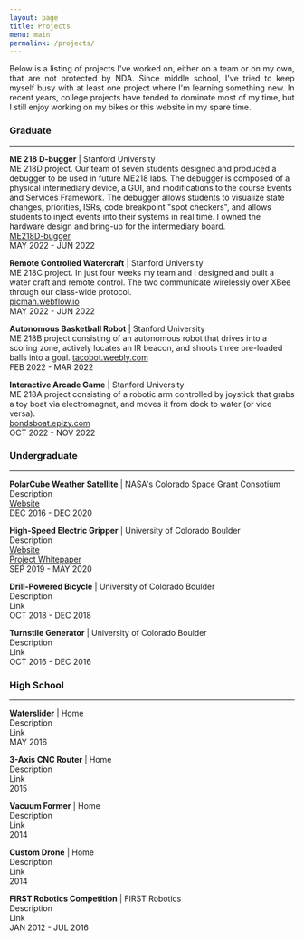 ```yaml
---
layout: page
title: Projects
menu: main
permalink: /projects/
---
```


<p style="text-align: justify">
Below is a listing of projects I've worked on, either on a team or on my own, that are not protected by NDA. Since middle school, I've tried to keep myself busy with at least one project where I'm learning something new. In recent years, college projects have tended to dominate most of my time, but I still enjoy working on my bikes or this website in my spare time.
</p>

### **Graduate**
___
**ME 218 D-bugger** | Stanford University  
ME 218D project. Our team of seven students designed and produced a debugger to be used in future ME218 labs. The debugger is composed of a physical intermediary device, a GUI, and modifications to the course Events and Services Framework. The debugger allows students to visualize state changes, priorities, ISRs, code breakpoint "spot checkers", and allows students to inject events into their systems in real time. I owned the hardware design and bring-up for the intermediary board.   
[ME218D-bugger](https://github.com/joaquin-castillo/ME218D-bugger)    
MAY 2022 - JUN 2022

**Remote Controlled Watercraft** | Stanford University  
ME 218C project. In just four weeks my team and I designed and built a water craft and remote control. The two communicate wirelessly over XBee through our class-wide protocol.  
[picman.webflow.io](https://picman.webflow.io/)    
MAY 2022 - JUN 2022

**Autonomous Basketball Robot** | Stanford University  
ME 218B project consisting of an autonomous robot that drives into a scoring zone, actively locates an IR beacon, and shoots three pre-loaded balls into a goal.
[tacobot.weebly.com](https://tacobot.weebly.com/)  
FEB 2022 - MAR 2022

**Interactive Arcade Game** | Stanford University  
ME 218A project consisting of a robotic arm controlled by joystick that grabs a toy boat via electromagnet, and moves it from dock to water (or vice versa).  
[bondsboat.epizy.com](https://bondsboat.epizy.com/)  
OCT 2022 - NOV 2022

### **Undergraduate**
___
**PolarCube Weather Satellite** | NASA's Colorado Space Grant Consotium  
Description  
[Website](https://spacegrant.colorado.edu/boulderstudents/boulderprojects/allstar/polarcube)    
DEC 2016 - DEC 2020

**High-Speed Electric Gripper** | University of Colorado Boulder  
Description  
[Website](https://www.colorado.edu/mechanical/team-25-high-speed-electrically-actuated-gripper)  
[Project Whitepaper](/assets/industry_team25_mikrongripper.pdf)  
SEP 2019 - MAY 2020

**Drill-Powered Bicycle** | University of Colorado Boulder  
Description  
Link    
OCT 2018 - DEC 2018

**Turnstile Generator** | University of Colorado Boulder  
Description  
Link    
OCT 2016 - DEC 2016

### **High School**
___
**Waterslider** | Home  
Description  
Link    
MAY 2016

**3-Axis CNC Router** | Home  
Description  
Link    
2015

**Vacuum Former** | Home  
Description  
Link    
2014

**Custom Drone** | Home  
Description  
Link    
2014

**FIRST Robotics Competition** | FIRST Robotics  
Description  
Link    
JAN 2012 - JUL 2016
